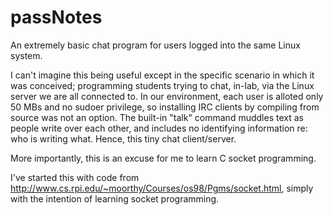 # passNotes
An extremely basic chat program for users logged into the same Linux system. 

I can't imagine this being useful except in the specific scenario in which it was conceived; programming students trying to chat, in-lab, via the Linux server we are all connected to. In our environment, each user is alloted only 50 MBs and no sudoer privilege, so installing IRC clients by compiling from source was not an option. The built-in "talk" command muddles text as people write over each other, and includes no identifying information re: who is writing what. Hence, this tiny chat client/server.

More importantly, this is an excuse for me to learn C socket programming.

I've started this with code from http://www.cs.rpi.edu/~moorthy/Courses/os98/Pgms/socket.html, simply with the intention of learning socket programming.
